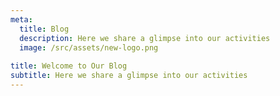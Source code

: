 ```yaml
---
meta:
  title: Blog
  description: Here we share a glimpse into our activities
  image: /src/assets/new-logo.png
  
title: Welcome to Our Blog
subtitle: Here we share a glimpse into our activities
---
```

